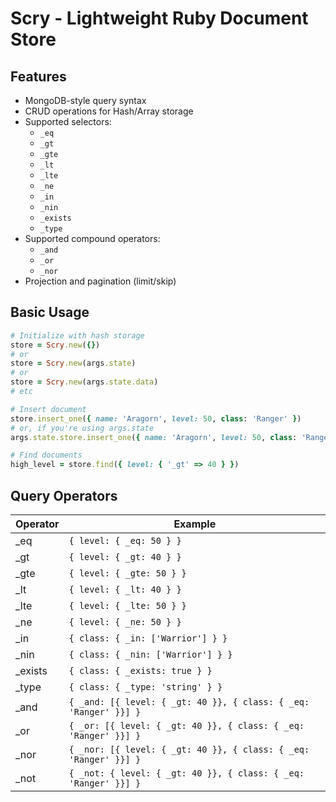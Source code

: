 # Scry - Lightweight Ruby Document Store

## Features
- MongoDB-style query syntax
- CRUD operations for Hash/Array storage
- Supported selectors:
  - `_eq`
  - `_gt`
  - `_gte`
  - `_lt`
  - `_lte`
  - `_ne`
  - `_in`
  - `_nin`
  - `_exists`
  - `_type`
- Supported compound operators:
  - `_and`
  - `_or`
  - `_nor`
- Projection and pagination (limit/skip)

## Basic Usage
```ruby
# Initialize with hash storage
store = Scry.new({})
# or 
store = Scry.new(args.state)
# or 
store = Scry.new(args.state.data)
# etc

# Insert document
store.insert_one({ name: 'Aragorn', level: 50, class: 'Ranger' })
# or, if you're using args.state
args.state.store.insert_one({ name: 'Aragorn', level: 50, class: 'Ranger' })

# Find documents
high_level = store.find({ level: { '_gt' => 40 } })
```

## Query Operators
| Operator | Example                      |
|----------|------------------------------|
| _eq     | `{ level: { _eq: 50 } }`     |
| _gt     | `{ level: { _gt: 40 } }`     |
| _gte    | `{ level: { _gte: 50 } }`    |
| _lt     | `{ level: { _lt: 40 } }`     |
| _lte    | `{ level: { _lte: 50 } }`    |
| _ne     | `{ level: { _ne: 50 } }`     |
| _in     | `{ class: { _in: ['Warrior'] } }` |
| _nin    | `{ class: { _nin: ['Warrior'] } }` |
| _exists | `{ class: { _exists: true } }` |
| _type   | `{ class: { _type: 'string' } }` |
| _and    | `{ _and: [{ level: { _gt: 40 }}, { class: { _eq: 'Ranger' }}] }` |
| _or     | `{ _or: [{ level: { _gt: 40 }}, { class: { _eq: 'Ranger' }}] }` |
| _nor    | `{ _nor: [{ level: { _gt: 40 }}, { class: { _eq: 'Ranger' }}] }` |
| _not    | `{ _not: { level: { _gt: 40 }}, { class: { _eq: 'Ranger' }}] }` |

